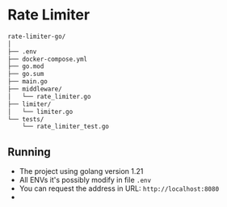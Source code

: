 # Rate Limiter

```markdown
rate-limiter-go/
│
├── .env
├── docker-compose.yml
├── go.mod
├── go.sum
├── main.go
├── middleware/
│   └── rate_limiter.go
├── limiter/
│   └── limiter.go
└── tests/
    └── rate_limiter_test.go
```

## Running

- The project using golang version 1.21
- All ENVs it's possibly modify in file `.env`
- You can request the address in URL: `http://localhost:8080`
- 